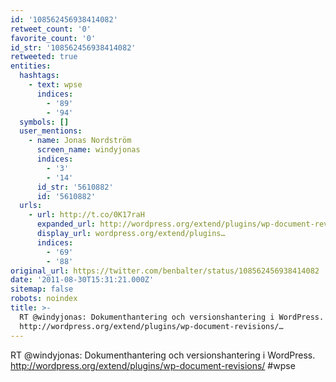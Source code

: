 ```yaml
---
id: '108562456938414082'
retweet_count: '0'
favorite_count: '0'
id_str: '108562456938414082'
retweeted: true
entities:
  hashtags:
    - text: wpse
      indices:
        - '89'
        - '94'
  symbols: []
  user_mentions:
    - name: Jonas Nordström
      screen_name: windyjonas
      indices:
        - '3'
        - '14'
      id_str: '5610882'
      id: '5610882'
  urls:
    - url: http://t.co/0K17raH
      expanded_url: http://wordpress.org/extend/plugins/wp-document-revisions/
      display_url: wordpress.org/extend/plugins…
      indices:
        - '69'
        - '88'
original_url: https://twitter.com/benbalter/status/108562456938414082
date: '2011-08-30T15:31:21.000Z'
sitemap: false
robots: noindex
title: >-
  RT @windyjonas: Dokumenthantering och versionshantering i WordPress.
  http://wordpress.org/extend/plugins/wp-document-revisions/…
---
```


RT @windyjonas: Dokumenthantering och versionshantering i WordPress. http://wordpress.org/extend/plugins/wp-document-revisions/ #wpse